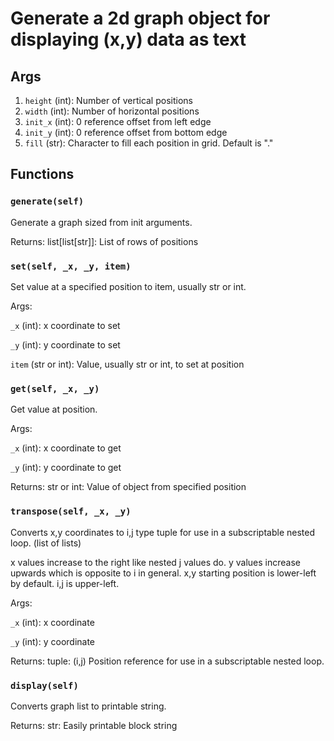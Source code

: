 # Generate a 2d graph object for displaying (x,y) data as text

## Args

1. ```height``` (int): Number of vertical positions
1. ```width``` (int): Number of horizontal positions
1. ```init_x``` (int): 0 reference offset from left edge 
1. ```init_y``` (int): 0 reference offset from bottom edge
1. ```fill``` (str): Character to fill each position in grid. Default is "." 

## Functions

### ```generate(self)```
Generate a graph sized from init arguments.

Returns:
list[list[str]]: List of rows of positions

### ```set(self, _x, _y, item)```
Set value at a specified position to item, usually str or int.

Args:

```_x``` (int): x coordinate to set

```_y``` (int): y coordinate to set

```item``` (str or int): Value, usually str or int, to set at position

### ```get(self, _x, _y)```
Get value at position.

Args:

```_x``` (int): x coordinate to get

```_y``` (int): y coordinate to get

Returns:
str or int: Value of object from specified position

### ```transpose(self, _x, _y)```
Converts x,y coordinates to i,j type tuple for use in a subscriptable
nested loop. (list of lists) 

x values increase to the right like nested j values do. 
y values increase upwards which is opposite to i in general.
x,y starting position is lower-left by default. i,j is upper-left.

Args:

```_x``` (int): x coordinate

```_y``` (int): y coordinate

Returns:
tuple: (i,j) Position reference for use in a subscriptable nested loop. 

### ```display(self)```
Converts graph list to printable string.

Returns:
str: Easily printable block string
